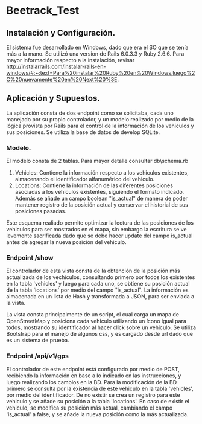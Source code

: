 # Beetrack_Test

## Instalación y Configuración.

El sistema fue desarrollado en Windows, dado que era el SO que se tenía más a la mano.
Se utilizó una version de Rails 6.0.3.3 y Ruby 2.6.6.
Para mayor información respecto a la instalación, revisar http://instalarrails.com/instalar-rails-en-windows/#:~:text=Para%20instalar%20Ruby%20en%20Windows,luego%2C%20nuevamente%20en%20Next%20%3E.

## Aplicación y Supuestos.

La aplicación consta de dos endpoint como se solicitaba, cada uno manejado por su propio controlador, y un modelo realizado por medio de la lógica provista por Rails para el control de la información de los vehiculos y sus posiciones. Se utiliza la base de datos de develop SQLite.

### Modelo.

El modelo consta de 2 tablas. Para mayor detalle consultar db\schema.rb

1. Vehicles: Contiene la información respecto a los vehiculos existentes, almacenando el identificador alfanumérico del vehiculo.
2. Locations: Contiene la información de las diferentes posiciones asociadas a los vehiculos existentes, siguiendo el formato indicado. Además se añade un campo boolean "is_actual" de manera de poder mantener registro de la posición actual y conservar el historial de sus posiciones pasadas.

Este esquema realiado permite optimizar la lectura de las posiciones de los vehiculos para ser mostrados en el mapa, sin embargo la escritura se ve levemente sacrificada dado que se debe hacer update del campo is_actual antes de agregar la nueva posición del vehiculo.

### Endpoint /show

El controlador de esta vista consta de la obtención de la posición más actualizada de los vechiculos, consultando primero por todos los existentes en la tabla 'vehicles' y luego para cada uno, se obtiene su posición actual de la tabla 'locations' por medio del campo "is_actual". La información es almacenada en un lista de Hash y transformada a JSON, para ser enviada a la vista.

La vista consta principalmente de un script, el cual carga un mapa de OpenStreetMap y posiciona cada vehiculo utilizando un ícono igual para todos, mostrando su identificador al hacer click sobre un vehiculo. Se utiliza Bootstrap para el manejo de algunos css, y es cargado desde url dado que es un sistema de prueba.

### Endpoint /api/v1/gps

El controlador de este endpoint está configurado por medio de POST, recibiendo la información en base a lo indicado en las instrucciones, y luego realizando los cambios en la BD.
Para la modificación de la BD primero se consulta por la existencia de este vehiculo en la tabla 'vehicles', por medio del identificador. De no existir se crea un registro para este vehiculo y se añade su posición a la tabla 'locations'. En caso de existir el vehiculo, se modifica su posición más actual, cambiando el campo 'is_actual' a false, y se añade la nueva posición como la más actualizada.